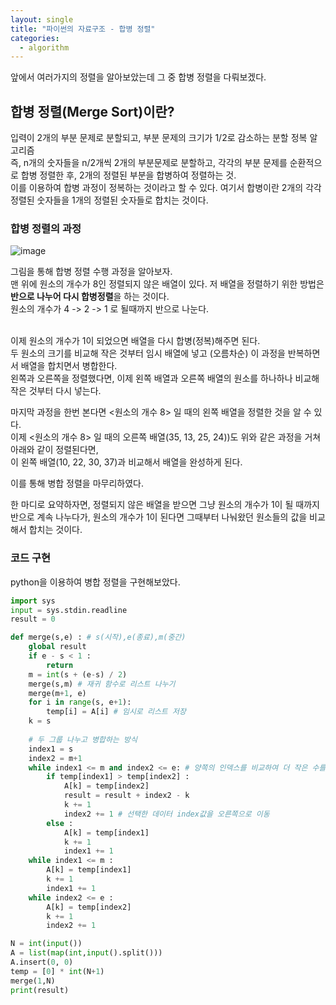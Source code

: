 ```yaml
---
layout: single
title: "파이썬의 자료구조 - 합병 정렬"
categories:
  - algorithm
---
```

앞에서 여러가지의 정렬을 알아보았는데 그 중 합병 정렬을 다뤄보겠다. <br>

## 합병 정렬(Merge Sort)이란?
입력이 2개의 부분 문제로 분할되고, 부분 문제의 크기가 1/2로 감소하는 분할 정복 알고리즘 <br>
즉, n개의 숫자들을 n/2개씩 2개의 부분문제로 분할하고, 각각의 부분 문제를 순환적으로 합병 정렬한 후, 2개의 정렬된 부분을 합병하여 정렬하는 것. <br>
이를 이용하여 합병 과정이 정복하는 것이라고 할 수 있다. 여기서 합병이란 2개의 각각 정렬된 숫자들을 1개의 정렬된 숫자들로 합치는 것이다. <br>

### 합병 정렬의 과정
![image](https://user-images.githubusercontent.com/81789003/201513748-a7e844f9-1860-413b-b038-5e8383057789.png)

그림을 통해 합병 정렬 수행 과정을 알아보자. <br>
맨 위에 원소의 개수가 8인 정렬되지 않은 배열이 있다. 저 배열을 정렬하기 위한 방법은 **반으로 나누어 다시 합병정렬**을 하는 것이다. <br>
원소의 개수가 4 -> 2 -> 1 로 될때까지 반으로 나눈다. <br> <br>


이제 원소의 개수가 1이 되었으면 배열을 다시 합병(정복)해주면 된다. <br>
두 원소의 크기를 비교해 작은 것부터 임시 배열에 넣고 (오름차순) 이 과정을 반복하면서 배열을 합치면서 병합한다. <br>
왼쪽과 오른쪽을 정렬했다면, 이제 왼쪽 배열과 오른쪽 배열의 원소를 하나하나 비교해 작은 것부터 다시 넣는다. <br>

마지막 과정을 한번 본다면 <원소의 개수 8> 일 때의 왼쪽 배열을 정렬한 것을 알 수 있다. <br>
이제 <원소의 개수 8> 일 때의 오른쪽 배열(35, 13, 25, 24))도 위와 같은 과정을 거쳐 아래와 같이 정렬된다면, <br>
이 왼쪽 배열(10, 22, 30, 37)과 비교해서 배열을 완성하게 된다. <br>


이를 통해 병합 정렬을 마무리하였다. <br>

한 마디로 요약하자면, 정렬되지 않은 배열을 받으면 그냥 원소의 개수가 1이 될 때까지 반으로 계속 나누다가, 원소의 개수가 1이 된다면 그때부터 나눠왔던 원소들의 값을 비교해서 합치는 것이다. <br>


### 코드 구현
python을 이용하여 병합 정렬을 구현해보았다. <br>
```python
import sys
input = sys.stdin.readline
result = 0

def merge(s,e) : # s(시작),e(종료),m(중간)
    global result 
    if e - s < 1 :
        return
    m = int(s + (e-s) / 2)
    merge(s,m) # 재귀 함수로 리스트 나누기
    merge(m+1, e)
    for i in range(s, e+1):
        temp[i] = A[i] # 임시로 리스트 저장
    k = s
    
    # 두 그룹 나누고 병합하는 방식
    index1 = s
    index2 = m+1
    while index1 <= m and index2 <= e: # 양쪽의 인덱스를 비교하여 더 작은 수를 선택후 리스트에 저장
        if temp[index1] > temp[index2] :
            A[k] = temp[index2]
            result = result + index2 - k
            k += 1
            index2 += 1 # 선택한 데이터 index값을 오른쪽으로 이동
        else :
            A[k] = temp[index1]
            k += 1
            index1 += 1
    while index1 <= m :
        A[k] = temp[index1]
        k += 1
        index1 += 1
    while index2 <= e :
        A[k] = temp[index2]
        k += 1
        index2 += 1

N = int(input())
A = list(map(int,input().split()))
A.insert(0, 0)
temp = [0] * int(N+1)
merge(1,N)
print(result)
```
